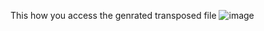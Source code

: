 
This how you access the genrated transposed file 
![image](https://github.com/Hrishi3003/native_app_test2/assets/141762748/2abc8b5d-beb2-46ba-aa40-7ca45b58e846)
